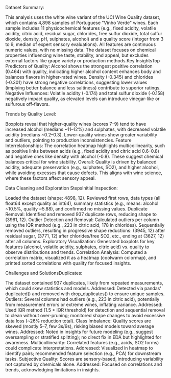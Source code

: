 Dataset Summary:

This analysis uses the white wine variant of the UCI Wine Quality dataset, which contains 4,898 samples of Portuguese "Vinho Verde" wines. Each sample includes 11 physicochemical features (e.g., fixed acidity, volatile acidity, citric acid, residual sugar, chlorides, free sulfur dioxide, total sulfur dioxide, density, pH, sulphates, alcohol) and a quality score (integer from 3 to 9, median of expert sensory evaluations). All features are continuous numeric values, with no missing data. The dataset focuses on chemical properties influencing wine taste, stability, and appeal, but excludes external factors like grape variety or production methods.Key InsightsTop Predictors of Quality: Alcohol shows the strongest positive correlation (0.464) with quality, indicating higher alcohol content enhances body and balances flavors in higher-rated wines. Density (-0.345) and chlorides (-0.301) have strong negative correlations, suggesting lower values (implying better balance and less saltiness) contribute to superior ratings.
Negative Influences: Volatile acidity (-0.174) and total sulfur dioxide (-0.158) negatively impact quality, as elevated levels can introduce vinegar-like or sulfurous off-flavors.

Trends by Quality Level:

 Boxplots reveal that higher-quality wines (scores 7–9) tend to have increased alcohol (medians ~11–12%) and sulphates, with decreased volatile acidity (medians ~0.2–0.3). Lower-quality wines show greater variability and outliers, pointing to production inconsistencies.
Feature Interrelationships: The correlation heatmap highlights multicollinearity, such as positive links between acids (e.g., fixed acidity and citric acid 0.6–0.8) and negative ones like density with alcohol (-0.8). These suggest chemical balances critical for wine stability.
Overall: Quality is driven by balanced acidity, adequate preservation (e.g., sulphates, SO2), and higher alcohol, while avoiding excesses that cause defects. This aligns with wine science, where these factors affect sensory appeal.

Data Cleaning and Exploration StepsInitial Inspection:

Loaded the dataset (shape: 4898, 12). Reviewed first rows, data types (all float64 except quality as int64), summary statistics (e.g., means: alcohol ~10.5%, quality ~5.88), and confirmed no missing values.
Duplicate Removal: Identified and removed 937 duplicate rows, reducing shape to (3961, 12).
Outlier Detection and Removal: Calculated outliers per column using the IQR method (e.g., 223 in citric acid, 178 in chlorides). Sequentially removed outliers, resulting in progressive shape reductions: (3945, 12) after residual sugar, (3771, 12) after chlorides/free SO2, etc., ending at (3627, 12) after all columns.
Exploratory Visualization: Generated boxplots for key features (alcohol, volatile acidity, sulphates, citric acid) vs. quality to observe distributions and trends.
Correlation Analysis: Computed a correlation matrix, visualized it as a heatmap (coolwarm colormap), and printed sorted correlations with quality for focused insights.

Challenges and SolutionsDuplicates: 

The dataset contained 937 duplicates, likely from repeated measurements, which could skew statistics and models. Addressed: Detected via pandas' duplicated() and removed with drop_duplicates() to ensure unique samples.
Outliers: Several columns had outliers (e.g., 223 in citric acid), potentially from measurement errors or extreme wines, inflating variance. Addressed: Used IQR method (1.5 * IQR threshold) for detection and sequential removal to clean without over-pruning; monitored shape changes to avoid excessive data loss (~26% reduction total).
Class Imbalance: Quality scores are skewed (mostly 5–7, few 3s/9s), risking biased models toward average wines. Addressed: Noted in insights for future modeling (e.g., suggest oversampling or stratified splitting); no direct fix in EDA but highlighted for awareness.
Multicollinearity: Correlated features (e.g., acids, SO2 forms) could complicate interpretations. Addressed: Visualized in heatmap to identify pairs; recommended feature selection (e.g., PCA) for downstream tasks.
Subjective Quality: Scores are sensory-based, introducing variability not captured by chemicals alone. Addressed: Focused on correlations and trends, acknowledging limitations in insights.

